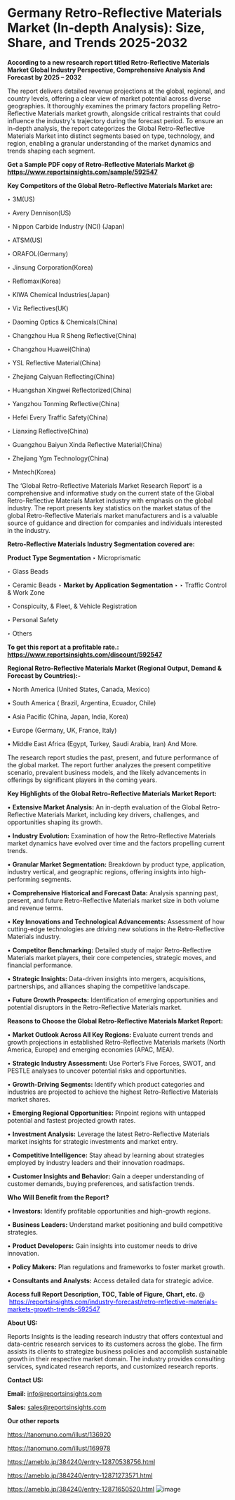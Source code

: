 # Germany Retro-Reflective Materials Market (In-depth Analysis): Size, Share, and Trends 2025-2032

<strong>According to a new research report titled Retro-Reflective Materials Market Global Industry Perspective, Comprehensive Analysis And Forecast by 2025 – 2032</strong>

The report delivers detailed revenue projections at the global, regional, and country levels, offering a clear view of market potential across diverse geographies. It thoroughly examines the primary factors propelling Retro-Reflective Materials market growth, alongside critical restraints that could influence the industry's trajectory during the forecast period. To ensure an in-depth analysis, the report categorizes the Global Retro-Reflective Materials Market into distinct segments based on type, technology, and region, enabling a granular understanding of the market dynamics and trends shaping each segment.

<strong>Get a Sample PDF copy of Retro-Reflective Materials Market </strong><strong>@<a href=https://www.reportsinsights.com/sample/592547 style=color:#0000ff;> https://www.reportsinsights.com/sample/592547</a></strong></font>

<strong>Key Competitors of the Global Retro-Reflective Materials Market are:</strong>

‣ 3M(US)

‣ Avery Dennison(US)

‣ Nippon Carbide Industry (NCI) (Japan)

‣ ATSM(US)

‣ ORAFOL(Germany)

‣ Jinsung Corporation(Korea)

‣ Reflomax(Korea)

‣ KIWA Chemical Industries(Japan)

‣ Viz Reflectives(UK)

‣ Daoming Optics & Chemicals(China)

‣ Changzhou Hua R Sheng Reflective(China)

‣ Changzhou Huawei(China)

‣ YSL Reflective Material(China)

‣ Zhejiang Caiyuan Reflecting(China)

‣ Huangshan Xingwei Reflectorized(China)

‣ Yangzhou Tonming Reflective(China)

‣ Hefei Every Traffic Safety(China)

‣ Lianxing Reflective(China)

‣ Guangzhou Baiyun Xinda Reflective Material(China)

‣ Zhejiang Ygm Technology(China)

‣ Mntech(Korea)

The ‘Global Retro-Reflective Materials Market Research Report’ is a comprehensive and informative study on the current state of the Global Retro-Reflective Materials Market industry with emphasis on the global industry. The report presents key statistics on the market status of the global Retro-Reflective Materials market manufacturers and is a valuable source of guidance and direction for companies and individuals interested in the industry.

<strong>Retro-Reflective Materials Industry Segmentation covered are:</strong>

<strong>Product Type Segmentation</strong>
‣
Microprismatic

‣ Glass Beads

‣ Ceramic Beads
‣ 
<strong>Market by Application Segmentation</strong>
‣
‣  Traffic Control & Work Zone

‣ Conspicuity, & Fleet, & Vehicle Registration

‣ Personal Safety

‣ Others

<strong>To get this report at a profitable rate.: <a href=https://www.reportsinsights.com/discount/592547 style=color:#0000ff;>https://www.reportsinsights.com/discount/592547</a></strong></font>

<strong>Regional Retro-Reflective Materials Market (Regional Output, Demand &amp; Forecast by Countries):-</strong>

• North America (United States, Canada, Mexico)

• South America ( Brazil, Argentina, Ecuador, Chile)

• Asia Pacific (China, Japan, India, Korea)

• Europe (Germany, UK, France, Italy)

• Middle East Africa (Egypt, Turkey, Saudi Arabia, Iran) And More.

The research report studies the past, present, and future performance of the global market. The report further analyzes the present competitive scenario, prevalent business models, and the likely advancements in offerings by significant players in the coming years.

<strong>Key Highlights of the Global Retro-Reflective Materials Market Report:</strong>

• <strong>Extensive Market Analysis:</strong> An in-depth evaluation of the Global Retro-Reflective Materials Market, including key drivers, challenges, and opportunities shaping its growth.

• <strong>Industry Evolution:</strong> Examination of how the Retro-Reflective Materials market dynamics have evolved over time and the factors propelling current trends.

• <strong>Granular Market Segmentation:</strong> Breakdown by product type, application, industry vertical, and geographic regions, offering insights into high-performing segments.

• <strong>Comprehensive Historical and Forecast Data:</strong> Analysis spanning past, present, and future Retro-Reflective Materials market size in both volume and revenue terms.

• <strong>Key Innovations and Technological Advancements:</strong> Assessment of how cutting-edge technologies are driving new solutions in the Retro-Reflective Materials industry.

• <strong>Competitor Benchmarking:</strong> Detailed study of major Retro-Reflective Materials market players, their core competencies, strategic moves, and financial performance.

• <strong>Strategic Insights:</strong> Data-driven insights into mergers, acquisitions, partnerships, and alliances shaping the competitive landscape.

• <strong>Future Growth Prospects:</strong> Identification of emerging opportunities and potential disruptors in the Retro-Reflective Materials market.

<strong>Reasons to Choose the Global Retro-Reflective Materials Market Report:</strong>

• <strong>Market Outlook Across All Key Regions:</strong> Evaluate current trends and growth projections in established Retro-Reflective Materials markets (North America, Europe) and emerging economies (APAC, MEA).

• <strong>Strategic Industry Assessment:</strong> Use Porter’s Five Forces, SWOT, and PESTLE analyses to uncover potential risks and opportunities.

• <strong>Growth-Driving Segments:</strong> Identify which product categories and industries are projected to achieve the highest Retro-Reflective Materials market shares.

• <strong>Emerging Regional Opportunities:</strong> Pinpoint regions with untapped potential and fastest projected growth rates.

• <strong>Investment Analysis:</strong> Leverage the latest Retro-Reflective Materials market insights for strategic investments and market entry.

• <strong>Competitive Intelligence:</strong> Stay ahead by learning about strategies employed by industry leaders and their innovation roadmaps.

• <strong>Customer Insights and Behavior:</strong> Gain a deeper understanding of customer demands, buying preferences, and satisfaction trends.

<strong>Who Will Benefit from the Report?</strong>

• <strong>Investors:</strong> Identify profitable opportunities and high-growth regions.

• <strong>Business Leaders:</strong> Understand market positioning and build competitive strategies.

• <strong>Product Developers:</strong> Gain insights into customer needs to drive innovation.

• <strong>Policy Makers:</strong> Plan regulations and frameworks to foster market growth.

• <strong>Consultants and Analysts:</strong> Access detailed data for strategic advice.
</ul>
<strong>Access full Report Description, TOC, Table of Figure, Chart, etc. </strong>@  <a href=https://reportsinsights.com/industry-forecast/retro-reflective-materials-markets-growth-trends-592547 style=color:#0000ff;>https://reportsinsights.com/industry-forecast/retro-reflective-materials-markets-growth-trends-592547</a></font>

<strong><strong>About US</strong>:</strong>

Reports Insights is the leading research industry that offers contextual and data-centric research services to its customers across the globe. The firm assists its clients to strategize business policies and accomplish sustainable growth in their respective market domain. The industry provides consulting services, syndicated research reports, and customized research reports.

<strong>Contact US:</strong>

<p class=""""><b>Email:</b> <a href=mailto:info@reportsinsights.com>info@reportsinsights.com</a></p>
<p class=""""><b>Sales:</b> <a href=mailto:sales@reportsinsights.com>sales@reportsinsights.com</a></p>

<strong>Our other reports</strong>

<a href=https://tanomuno.com/illust/136920>https://tanomuno.com/illust/136920</a>

<a href=https://tanomuno.com/illust/169978>https://tanomuno.com/illust/169978</a>

<a href=https://ameblo.jp/384240/entry-12870538756.html>https://ameblo.jp/384240/entry-12870538756.html</a>

<a href=https://ameblo.jp/384240/entry-12871273571.html>https://ameblo.jp/384240/entry-12871273571.html</a>

<a href=https://ameblo.jp/384240/entry-12871650520.html>https://ameblo.jp/384240/entry-12871650520.html</a>
![image](https://github.com/user-attachments/assets/9e2d3cda-0355-4ef8-be1c-404ace50095d)
